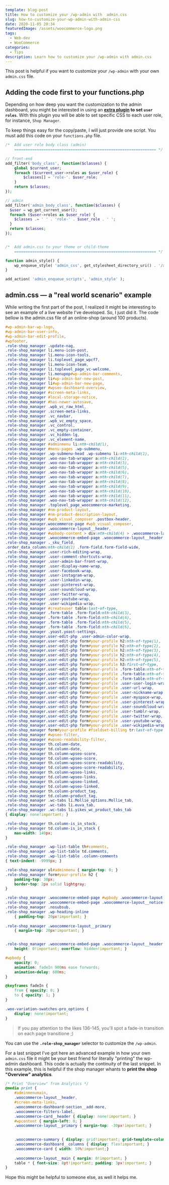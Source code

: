 ```yaml
---
template: blog-post
title: How to customize your /wp-admin with  admin.css
slug: how-to-customize-your-wp-admin-with-admin-css
date: 2020-11-05 20:34
featuredImage: /assets/woocommerce-logo.png
tags:
  - Web-dev
  - WooCommerce
categories:
  - Tips
description: Learn how to customize your /wp-admin with admin.css
---
```

This post is helpful if you want to customize your `/wp-admin` with your own `admin.css` file. 

## Adding the code first to your functions.php

Depending on how deep you want the customization to the admin dashboard, you might be interested in using an **[extra plugin](https://wordpress.org/plugins/user-role-editor/) to set `user roles`**. With this plugin you will be able to set specific CSS to each user role, for instance, `Shop Manager`.  

To keep things easy for the copy/paste, I will just provide one script. You must add this code on your `functions.php` file.

```php
/*  Add user role body class (admin)
	=============================================================== */

// front-end
add_filter('body_class', function($classes) {
    global $current_user;
    foreach ($current_user->roles as $user_role) {
        $classes[] = 'role-'. $user_role;
    }
    return $classes;
});

// admin
add_filter('admin_body_class', function($classes) {
  $user = wp_get_current_user();
  foreach ($user->roles as $user_role) {
    $classes .= ' ' . 'role-' . $user_role . ' ';
  }
  return $classes;
});


/*  Add admin.css to your theme or child-theme
	=============================================================== */

function admin_style() {
    wp_enqueue_style( 'admin_css', get_stylesheet_directory_uri() . '/admin.css', false, '1.0.0' );
}

add_action( 'admin_enqueue_scripts', 'admin_style' );
```

## admin.css — a "real world scenario" example

While writing the first part of the post, I realized it might be interesting to see an example of a live website I've developed. So, I just did it. The code bellow is the admin.css file of an online-shop (around 100 products). 

```css
#wp-admin-bar-wp-logo,
#wp-admin-bar-user-info,
#wp-admin-bar-edit-profile,
#wpfooter,
.role-shop_manager .update-nag,
.role-shop_manager li.menu-icon-post,
.role-shop_manager li.menu-icon-tools,
.role-shop_manager li.toplevel_page_wpcf7,
.role-shop_manager li.menu-icon-team,
.role-shop_manager li.toplevel_page_vc-welcome,
.role-shop_manager li.menupop#wp-admin-bar-comments,
.role-shop_manager li#wp-admin-bar-new-post,
.role-shop_manager li#wp-admin-bar-new-page,
.role-shop_manager #wpseo-dashboard-overview,
.role-shop_manager #screen-meta-links,
.role-shop_manager #local-storage-notice,
.role-shop_manager #has-newer-autosave,
.role-shop_manager .wpb_vc_raw_html,
.role-shop_manager .screen-meta-links,
.role-shop_manager .vc_navbar,
.role-shop_manager .wpb_vc_empty_space,
.role-shop_manager .vc_control,
.role-shop_manager .vc_empty-container,
.role-shop_manager .vc_hidden-lg,
.role-shop_manager .vc_element-name,
.role-shop_manager #adminmenu li:nth-child(1),
.role-shop_manager #menu-pages .wp-submenu,
.role-shop_manager .wp-submenu-head .wp-submenu li:nth-child(2),
.role-shop_manager .woo-nav-tab-wrapper a:nth-child(2),
.role-shop_manager .woo-nav-tab-wrapper a:nth-child(3),
.role-shop_manager .woo-nav-tab-wrapper a:nth-child(5),
.role-shop_manager .woo-nav-tab-wrapper a:nth-child(6),
.role-shop_manager .woo-nav-tab-wrapper a:nth-child(7),
.role-shop_manager .woo-nav-tab-wrapper a:nth-child(8),
.role-shop_manager .woo-nav-tab-wrapper a:nth-child(9),
.role-shop_manager .woo-nav-tab-wrapper a:nth-child(10),
.role-shop_manager .woo-nav-tab-wrapper a:nth-child(11),
.role-shop_manager .woo-nav-tab-wrapper a:nth-child(12),
.role-shop_manager .toplevel_page_woocommerce-marketing,
.role-shop_manager #nm-product-layout,
.role-shop_manager #nm-product-description-layout,
.role-shop_manager #wpb_visual_composer .postbox-header,
.role-shop_manager.woocommerce-page #wpb_visual_composer,
.role-shop_manager .woocommerce-layout__header,
.role-shop_manager #wpbody-content > div:nth-child(4) > .woocommerce-layout,
.role-shop_manager .woocommerce-embed-page .woocommerce-layout__header,
.role-shop_manager ._sku_field,
.order_data_column:nth-child(2) .form-field.form-field-wide,
.role-shop_manager .user-rich-editing-wrap,
.role-shop_manager .user-comment-shortcuts-wrap,
.role-shop_manager .user-admin-bar-front-wrap,
.role-shop_manager .user-display-name-wrap,
.role-shop_manager .user-facebook-wrap,
.role-shop_manager .user-instagram-wrap,
.role-shop_manager .user-linkedin-wrap,
.role-shop_manager .user-pinterest-wrap,
.role-shop_manager .user-soundcloud-wrap,
.role-shop_manager .user-twitter-wrap,
.role-shop_manager .user-youtube-wrap,
.role-shop_manager .user-wikipedia-wrap,
.role-shop_manager #createuser table:last-of-type,
.role-shop_manager .form-table .form-field:nth-child(3),
.role-shop_manager .form-table .form-field:nth-child(4),
.role-shop_manager .form-table .form-field:nth-child(5),
.role-shop_manager .form-table .form-field:nth-child(6),
.role-shop_manager .yoast.yoast-settings,
.role-shop_manager.user-edit-php .user-admin-color-wrap,
.role-shop_manager.user-edit-php form#your-profile h2:nth-of-type(1),
.role-shop_manager.user-edit-php form#your-profile h2:nth-of-type(2),
.role-shop_manager.user-edit-php form#your-profile h2:nth-of-type(3),
.role-shop_manager.user-edit-php form#your-profile h2:nth-of-type(4),
.role-shop_manager.user-edit-php form#your-profile h2:nth-of-type(5),
.role-shop_manager.user-edit-php form#your-profile h3:first-of-type,
.role-shop_manager.user-edit-php form#your-profile .form-table:nth-of-type(1),
.role-shop_manager.user-edit-php form#your-profile .form-table:nth-of-type(4),
.role-shop_manager.user-edit-php form#your-profile .form-table:nth-of-type(6),
.role-shop_manager.user-edit-php form#your-profile .user-user-login-wrap,
.role-shop_manager.user-edit-php form#your-profile .user-url-wrap,
.role-shop_manager.user-edit-php form#your-profile .user-nickname-wrap,
.role-shop_manager.user-edit-php form#your-profile .user-myspace-wrap,
.role-shop_manager.user-edit-php form#your-profile .user-pinterest-wrap,
.role-shop_manager.user-edit-php form#your-profile .user-soundcloud-wrap,
.role-shop_manager.user-edit-php form#your-profile .user-tumblr-wrap,
.role-shop_manager.user-edit-php form#your-profile .user-twitter-wrap,
.role-shop_manager.user-edit-php form#your-profile .user-youtube-wrap,
.role-shop_manager.user-edit-php form#your-profile .user-wikipedia-wrap,
.role-shop_manager form#your-profile #fieldset-billing tr:last-of-type,
.role-shop_manager #wpseo-filter,
.role-shop_manager #wpseo-readability-filter,
.role-shop_manager th.column-date,
.role-shop_manager td.column-date,
.role-shop_manager th.column-wpseo-score,
.role-shop_manager td.column-wpseo-score,
.role-shop_manager th.column-wpseo-score-readability,
.role-shop_manager td.column-wpseo-score-readability,
.role-shop_manager th.column-wpseo-links,
.role-shop_manager td.column-wpseo-links,
.role-shop_manager th.column-wpseo-linked,
.role-shop_manager td.column-wpseo-linked,
.role-shop_manager th.column-product_tag,
.role-shop_manager td.column-product_tag,
.role-shop_manager .wc-tabs li.Mollie_options.Mollie_tab,
.role-shop_manager .wc-tabs li.euva_tab,
.role-shop_manager .wc-tabs li.yikes_wc_product_tabs_tab
{ display: none!important; }

.role-shop_manager th.column-is_in_stock,
.role-shop_manager td.column-is_in_stock {
    max-width: 140px;
}

.role-shop_manager .wp-list-table th#comments,
.role-shop_manager .wp-list-table td.comments,
.role-shop_manager .wp-list-table .column-comments
{ text-indent: -9999px; }

.role-shop_manager ul#adminmenu { margin-top: 0; }
.role-shop_manager form#your-profile h2 {
    padding-top: 30px;
    border-top: 2px solid lightgray;
}

.role-shop_manager .woocommerce-embed-page #wpbody .woocommerce-layout,
.role-shop_manager .woocommerce-embed-page .woocommerce-layout__notice-list-hide+.wrap,
.role-shop_manager .nosubsub,
.role-shop_manager .wp-heading-inline
    { padding-top: 20px!important; }
    
.role-shop_manager .woocommerce-layout__primary
    { margin-top: 20px!important; }


.role-shop_manager .woocommerce-embed-page .woocommerce-layout__header { 
    height: 0!important; overflow: hidden!important; }

#wpbody {
    opacity: 0;
    animation: fadeIn 900ms ease forwards;
    animation-delay: 600ms;
}

@keyframes fadeIn {
    from { opacity: 0; }
    to { opacity: 1; }
}

.woo-variation-swatches-pro_options {
    display: none!important;
}
```

> If you pay attention to the likes 136-145, you'll spot a fade-in transition on each page transitione ;)



You can use the **`.role-shop_manager`** selector to customize the `/wp-admin`.

For a last snippet I've got here an advanced example in how your own `admin.css` file  it might be your best friend for literally "printing" the wp-admin dashboard. This code is actually the continuity of the last snippet. In this example, this is helpful if the shop manager whants to **print the shop  "Overview" analytics**.

```css
/* Print "Overview" from Analytics */
@media print { 
    #adminmenumain,
    .woocommerce-layout__header,
    #screen-meta-links,
    .woocommerce-dashboard-section__add-more,
    .woocommerce-filters-label,
    .woocommerce-card__header { display: none!important; }
    #wpcontent { margin-left: 0; }
    .woocommerce-layout__primary { margin-top: -30px!important; }

    
    .woocommerce-summary { display: grid!important; grid-template-columns: 1fr 1fr!important; }
    .woocommerce-dashboard__columns { display: flex!important; }
    .woocommerce-card { width: 50%!important;}
    
    .woocommerce-layout__main { margin: 0!important; }
    table * { font-size: 8pt!important; padding: 3px!important; }
}
```



Hope this might be helpful to someone else, as well it helps me.